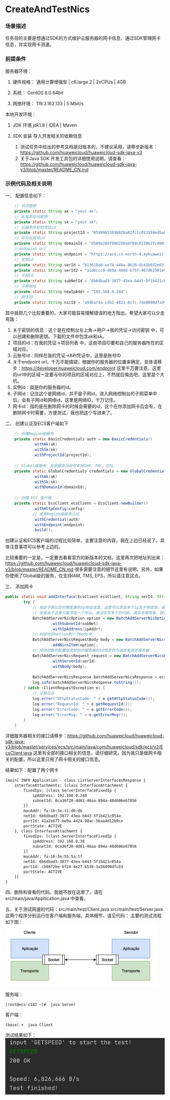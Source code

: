 # CreateAndTestNics
### 场景描述
任务目的主要是想通过SDK的方式维护云服务器的网卡信息，通过SDK管理网卡信息，并实现网卡测速。
### 前提条件
服务器环境：

1. 硬件规格： 
    通用计算增强型 | c6.large.2 | 2vCPUs | 4GB

2. 系统：
    CentOS 8.0 64bit

3. 网络环境：
    119.3.162.133 | 5 Mbit/s

本地开发环境：

1. JDK 环境 
    jdk1.8 | IDEA | Maven
   
2. SDK 安装
    导入开发相关的依赖信息
    
    1. 测试任务中给出的参考文档是旧版本的，不建议采用，请移步新版本：
    https://github.com/huaweicloud/huaweicloud-sdk-java-v3
    2. 关于Java SDK 开发工具包的详细使用说明，请查看：
    https://github.com/huaweicloud/huaweicloud-sdk-java-v3/blob/master/README_CN.md

### 示例代码及相关说明

一、 配置信息如下：
```java
    // 访问密钥
    private static String ak = "your ak";
    // 私有的访问密钥
    private static String sk = "your sk";
    // 云服务所在的项目id
    private static String projectId = "05999653698026a82fc1c013159ed5a8";
    // 华为云账号id
    private static String domainId = "0589a289f880250a0f89c0138b27c800";
    //endpoint Url
    private static String endpoint = "https://ecs.cn-north-4.myhuaweicloud.com";
    // 实例id
    private static String serId = "b13618a8-ee74-44ba-8620-dc41b032e631";
    private static String serId2 = "a1d6ccc8-4b9a-468d-b75f-467d62501e9d";
    // 子网id
    private static String subNetId = "6b6dbad3-3877-43ea-b443-5f1b421c054a";
    // 子网地址
    private static String newIpAddr = "192.168.0.244";
    // 网卡ID
    private static String nicId = "a9dbaf4a-cd52-4021-8cfc-7de8000d7a39";
```    
其中我把几个比较重要的，大家可能容易理解错误的地方指出，希望大家可以少走弯路：
    
   1.  关于密钥的信息：这个是在控制台左上角->用户->我的凭证->访问密钥 中，可以创建和删除密钥。下载的文件中包含ak和sk。
   2.  项目的id：在我的凭证->项目列表 中，这些项目ID要和自己的服务器所在的区域对应。
   3. 云账号id：同样在我的凭证->API凭证中，这里是账号ID
   4. 关于endpoint url，千万不能搞错，根据你的服务器的位置来确定，具体请移步：https://developer.huaweicloud.com/endpoint
    这里千万要注意，这里的url中的区域一定要与你的项目的区域对应上，不然就后悔去吧，这里是个大坑。
   5. 实例id：就是你的服务器的id。
   6. 子网id：记住这个是网络id，并不是子网id，进入网络控制台的子网菜单中后，会有子网id和网络id，这里是网络ID，千万记住。
   7. 网卡id：指的是在删除网卡的时候会需要的id，这个在你添加网卡后会有，在删除网卡时需要，方便测试，我也把这个写进来了。


二、 创建认证及ECS客户端如下
```java
    // 创建Region级服务
    private static BasicCredentials auth = new BasicCredentials()
            .withAk(ak)
            .withSk(sk)
            .withProjectId(projectId);

    // Global级服务，全局服务当前仅支持IAM, TMS, EPS。
    private static GlobalCredentials credentials = new GlobalCredentials()
            .withAk(ak)
            .withSk(sk)
            .withDomainId(domainId);

    // 创建 ECS 客户端
    private static EcsClient ecsClient = EcsClient.newBuilder()
            .withHttpConfig(config)
            // 使用Region级服务认证
            .withCredential(auth)
            .withEndpoint(endpoint)
            .build();
```
创建认证和ECS客户端的过程比较简单，主要注意的内容，我在上边已经说了，具体注意事项可以参考上边的。

比较重要的一定是，一定要去看看官方的新版本的文档，这里再次把地址列出来：https://github.com/huaweicloud/huaweicloud-sdk-java-v3/blob/master/README_CN.md 
很多需要注意的细节这里有说明，另外，如果你使用了Global级的服务，仅支持IAM, TMS, EPS，所以请注意这点。

三、 添加网卡
```java
public static void addInterface(EcsClient ecsClient, String serId, String subNet, String ipAddr) {
        try {
            // 指定子网以及你要配置的ip地址信息，这里可以添加多个ip及子网信息，是可以添加多个网卡的，
            // 但是由于这里只能添加一个所以，我没在写多个的代码，其实也很简单，就是把多个网卡的配置信息存在了一个list中即可。
            BatchAddServerNicOption option = new BatchAddServerNicOption()
                    .withSubnetId(subNet)
                    .withIpAddress(ipAddr);
            // 封装你的option到一个body中
            BatchAddServerNicsRequestBody body = new BatchAddServerNicsRequestBody()
                    .addNicsItem(option);
            // 将你封装的配置信息和你的服务器的id信息作为请求发送至服务器
            BatchAddServerNicsRequest request = new BatchAddServerNicsRequest()
                    .withServerId(serId)
                    .withBody(body);

            BatchAddServerNicsResponse batchAddServerNicsResponse = ecsClient.batchAddServerNics(request);
            log.info(batchAddServerNicsResponse.toString());
        } catch (ClientRequestException e) {
            // 记录日志
            log.error("HttpStatusCode: " + e.getHttpStatusCode());
            log.error("RequestId: " + e.getRequestId());
            log.error("ErrorCode: " + e.getErrorCode());
            log.error("ErrorMsg: " + e.getErrorMsg());
        }
    }
```
详细服务器相关的接口请移步：https://github.com/huaweicloud/huaweicloud-sdk-java-v3/blob/master/services/ecs/src/main/java/com/huaweicloud/sdk/ecs/v2/EcsClient.java
这里有全部的接口相关的信息，请仔细研究，因为我只是做网卡相关的配置，所以这里只用了网卡相关的接口信息。

结果如下：配置了两个网卡
```shell 
[main] INFO Application - class ListServerInterfacesResponse {
    interfaceAttachments: [class InterfaceAttachment {
        fixedIps: [class ServerInterfaceFixedIp {
            ipAddress: 192.168.0.244
            subnetId: 0ca36f20-dd61-46aa-894a-40d606e67056
        }]
        macAddr: fa:16:3e:11:d0:db
        netId: 6b6dbad3-3877-43ea-b443-5f1b421c054a
        portId: 41a2e677-be9a-4424-98ac-56aa4d12b9ce
        portState: ACTIVE
    }, class InterfaceAttachment {
        fixedIps: [class ServerInterfaceFixedIp {
            ipAddress: 192.168.0.38
            subnetId: 0ca36f20-dd61-46aa-894a-40d606e67056
        }]
        macAddr: fa:16:3e:55:5a:1f
        netId: 6b6dbad3-3877-43ea-b443-5f1b421c054a
        portId: cb98f2be-bf24-4e27-b536-3a56090dfcb3
        portState: ACTIVE
    }]
}
```

四、删除和查看的代码，我就不放在这里了，请在src/main/java/Appllication.java 中查看。

五、关于测试网速的代码：src/main/test/Client.java src/main/test/Server.java
这两个程序分别运行在客户端和服务端，具体细节，请见代码：
主要的测试流程如下图：
![avatar](./src/img/socket-transport-application.png)

服务端：
```shell
[root@ecs-c183 ~]#  java Server
```
客户端：
```shell
(base) ➜  java Client
```
测试结果如下：
![avatar](./src/img/pre.png)






